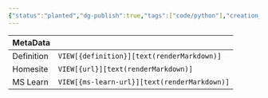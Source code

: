 ```yaml
---
{"status":"planted","dg-publish":true,"tags":["code/python"],"creation_date":"2024-05-10 14:22","definition":"NumPy is a Python library that provides functionality comparable to mathematical tools such as MATLAB and R. While NumPy significantly simplifies the user experience, it also offers comprehensive mathematical functions.","ms-learn-url":"undefined","url":"undefined","aliases":null,"permalink":"/code/num-py/","dgPassFrontmatter":true}
---
```



| MetaData   |                                              |
| ---------- | -------------------------------------------- |
| Definition | `VIEW[{definition}][text(renderMarkdown)]`   |
| Homesite   | `VIEW[{url}][text(renderMarkdown)]`          |
| MS Learn   | `VIEW[{ms-learn-url}][text(renderMarkdown)]` |
